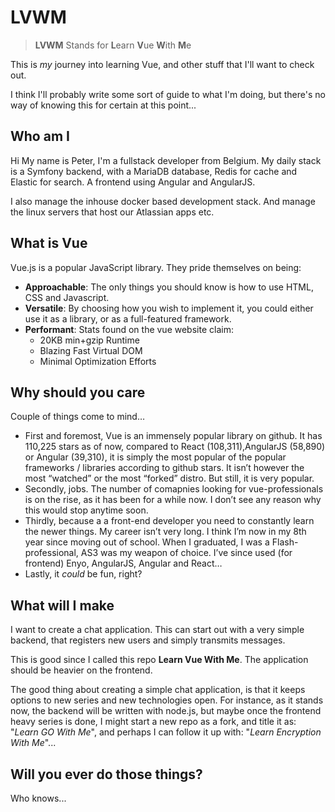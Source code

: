 # LVWM

> **LVWM** Stands for **L**earn **V**ue **W**ith **M**e

This is _my_ journey into learning Vue, and other stuff that I'll want to check out.

I think I'll probably write some sort of guide to what I'm doing, but there's no way of knowing this for certain at this point...

## Who am I
Hi My name is Peter, I'm a fullstack developer from Belgium. My daily stack is a Symfony backend, with a MariaDB database, Redis for cache and Elastic for search. A frontend using Angular and AngularJS.

I also manage the inhouse docker based development stack. And manage the linux servers that host our Atlassian apps etc.

## What is Vue
Vue.js is a popular JavaScript library. They pride themselves on being:

- **Approachable**:
  The only things you should know is how to use HTML, CSS and Javascript.
- **Versatile**:
  By choosing how you wish to implement it, you could either use it as a library, or as a full-featured framework.
- **Performant**:
  Stats found on the vue website claim:
  - 20KB min+gzip Runtime
  - Blazing Fast Virtual DOM
  - Minimal Optimization Efforts

## Why should you care
Couple of things come to mind…

- First and foremost, Vue is an immensely popular library on github. It has 110,225 stars as of now, compared to React (108,311),AngularJS (58,890) or Angular (39,310), it is simply the most popular of the popular frameworks / libraries according to github stars.
  It isn’t however the most “watched” or the most “forked” distro. But still, it is very popular.
- Secondly, jobs. The number of comapnies looking for vue-professionals is on the rise, as it has been for a while now. I don’t see any reason why this would stop anytime soon.
- Thirdly, because a a front-end developer you need to constantly learn the newer things. My career isn’t very long. I think I’m now in my 8th year since moving out of school.
  When I graduated, I was a Flash-professional, AS3 was my weapon of choice. I’ve since used (for frontend) Enyo, AngularJS, Angular and React…
- Lastly, it _could_ be fun, right?

## What will I make
I want to create a chat application. This can start out with a very simple backend, that registers new users and simply transmits messages.

This is good since I called this repo **Learn Vue With Me**. The application should be heavier on the frontend.

The good thing about creating a simple chat application, is that it keeps options to new series and new technologies open. For instance, as it stands now, the backend will be written with node.js, but maybe once the frontend heavy series is done, I might start a new repo as a fork, and title it as: "_Learn GO With Me_", and perhaps I can follow it up with: "_Learn Encryption With Me_"...

## Will you ever do those things?
Who knows...
